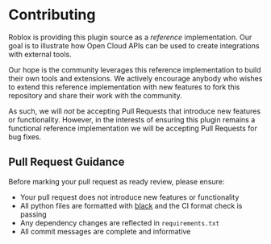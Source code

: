# Contributing

Roblox is providing this plugin source as a *reference* implementation. Our goal is to illustrate how Open Cloud APIs can be used to create integrations with external tools.

Our hope is the community leverages this reference implementation to build their own tools and extensions. We actively encourage anybody who wishes to extend this reference implementation with new features to fork this repository and share their work with the community.

As such, we will *not* be accepting Pull Requests that introduce new features or functionality. However, in the interests of ensuring this plugin remains a functional reference implementation we will be accepting Pull Requests for bug fixes.

## Pull Request Guidance

Before marking your pull request as ready review, please ensure:

* Your pull request does not introduce new features or functionality
* All python files are formatted with [black](https://pypi.org/project/black/) and the CI format check is passing
* Any dependency changes are reflected in `requirements.txt`
* All commit messages are complete and informative






